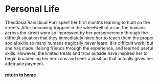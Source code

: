 # Personal Life

Theodosia Raincloud Purr spent her first months learning to hunt on the streets. After becoming trapped in the wheelwell of a car, the humans across the street were so 
impressed by her perserverence through the difficult situation that they immediately hired her to teach them the proper social skills so many humans tragically never 
learn. It is difficult work, but she has made lifelong friends through the experience, and learned useful skills. However, the limited treats and trips outside have 
inspired her to begin broadening her horizons and seek a position that actually gives her adequate payment. 

#### [return to home](README.md)
